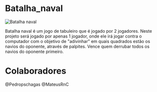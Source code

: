 # Batalha_naval
![Batalha naval](https://www.google.com/search?q=batalha+naval.png&tbm=isch&ved=2ahUKEwiVu-zalJD8AhVPIrkGHaq2BRYQ2-cCegQIABAC#)

Batalha naval é um jogo de tabuleiro que é jogado por 2 jogadores. Neste projeto será jogado por apenas 1 jogador, onde ele irá jogar contra o computador com o objetivo de "adivinhar" em quais quadrados estão os navios do oponente, através de palpites. Vence quem derrubar todos os navios do oponente primeiro.

# Colaboradores
 @Pedropschagas
 @MateusRnC
